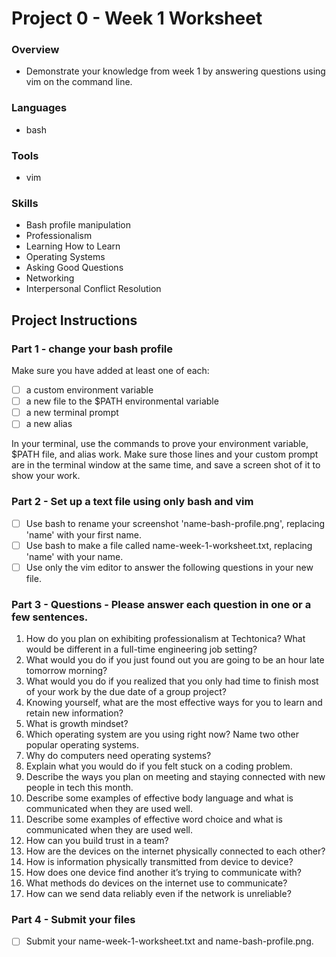# Project 0 - Week 1 Worksheet

### Overview
- Demonstrate your knowledge from week 1 by answering questions using vim on the command line. 

### Languages
- bash

### Tools
- vim

### Skills
- Bash profile manipulation
- Professionalism
- Learning How to Learn
- Operating Systems
- Asking Good Questions
- Networking
- Interpersonal Conflict Resolution

## Project Instructions  

### Part 1 - change your bash profile
Make sure you have added at least one of each: 
- [ ] a custom environment variable
- [ ] a new file to the $PATH environmental variable
- [ ] a new terminal prompt
- [ ] a new alias

In your terminal, use the commands to prove your environment variable, $PATH file, and alias work.  Make sure those lines and your custom prompt are in the terminal window at the same time, and save a screen shot of it to show your work. 


### Part 2 - Set up a text file using only bash and vim
- [ ] Use bash to rename your screenshot 'name-bash-profile.png', replacing 'name' with your first name.
- [ ] Use bash to make a file called name-week-1-worksheet.txt, replacing 'name' with your name.
- [ ] Use only the vim editor to answer the following questions in your new file.

### Part 3 - Questions - Please answer each question in one or a few sentences.
1. How do you plan on exhibiting professionalism at Techtonica?  What would be different in a full-time engineering job setting?
1. What would you do if you just found out you are going to be an hour late tomorrow morning?
1. What would you do if you realized that you only had time to finish most of your work by the due date of a group project?
1. Knowing yourself, what are the most effective ways for you to learn and retain new information?
1. What is growth mindset?
1. Which operating system are you using right now?  Name two other popular operating systems.
1. Why do computers need operating systems?
1. Explain what you would do if you felt stuck on a coding problem.
1. Describe the ways you plan on meeting and staying connected with new people in tech this month.
1. Describe some examples of effective body language and what is communicated when they are used well.
1. Describe some examples of effective word choice and what is communicated when they are used well.
1. How can you build trust in a team?
1. How are the devices on the internet physically connected to each other?
1. How is information physically transmitted from device to device?
1. How does one device find another it’s trying to communicate with?
1. What methods do devices on the internet use to communicate?
1. How can we send data reliably even if the network is unreliable?

### Part 4 - Submit your files
- [ ] Submit your name-week-1-worksheet.txt and name-bash-profile.png.
    
